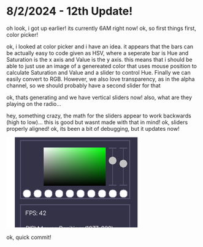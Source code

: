 # 8/2/2024 - 12th Update!

oh look, i got up earlier! its currently 6AM right now! ok, so first things first, color picker! 

ok, i looked at color picker and i have an idea. it appears that the bars can be actually easy to code given as HSV, where a seperate bar is Hue and Saturation is the x axis and Value is the y axis. this means that i should be able to just use an image of a genereated color that uses mouse position to calculate Saturation and Value and a slider to control Hue. Finally we can easily convert to RGB. However, we also love transparency, as in the alpha channel, so we should probably have a second slider for that

ok, thats generating and we have vertical sliders now! also, what are they playing on the radio...

hey, something crazy, the math for the sliders appear to work backwards (high to low)... this is good but wasnt made with that in mind! ok, sliders properly aligned! ok, its been a bit of debugging, but it updates now!

![yay](</updatelogs/images/082024/08022024 - 1.png>)

ok, quick commit!